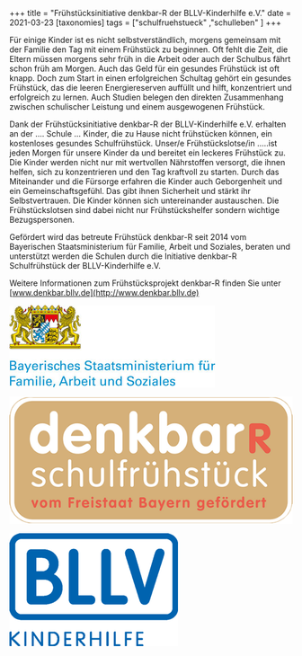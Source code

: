 +++
title = "Frühstücksinitiative denkbar-R der BLLV-Kinderhilfe e.V."
date = 2021-03-23
[taxonomies]
tags = ["schulfruehstueck" ,"schulleben" ]
+++

Für einige Kinder ist es nicht selbstverständlich, morgens gemeinsam mit der Familie den Tag mit einem Frühstück zu beginnen. Oft fehlt die Zeit, die Eltern müssen morgens sehr früh in die Arbeit oder auch der Schulbus fährt schon früh am Morgen. Auch das Geld für ein gesundes Frühstück ist oft knapp. Doch zum Start in einen erfolgreichen Schultag gehört ein gesundes Frühstück, das die leeren Energiereserven auffüllt und hilft, konzentriert und erfolgreich zu lernen. Auch Studien belegen den direkten Zusammenhang zwischen schulischer Leistung und einem ausgewogenen Frühstück.   

Dank der Frühstücksinitiative denkbar-R der BLLV-Kinderhilfe e.V. erhalten an der …. Schule … Kinder, die zu Hause nicht frühstücken können, ein kostenloses gesundes Schulfrühstück. Unser/e Frühstückslotse/in …..ist jeden Morgen für unsere Kinder da und bereitet ein leckeres Frühstück zu. Die Kinder werden nicht nur mit wertvollen Nährstoffen versorgt, die ihnen helfen, sich zu konzentrieren und den Tag kraftvoll zu starten. Durch das Miteinander und die Fürsorge erfahren die Kinder auch Geborgenheit und ein Gemeinschaftsgefühl. Das gibt ihnen Sicherheit und stärkt ihr Selbstvertrauen. Die Kinder können sich untereinander austauschen. Die Frühstückslotsen sind dabei nicht nur Frühstückshelfer sondern wichtige Bezugspersonen.

Gefördert wird das betreute Frühstück denkbar-R seit 2014 vom Bayerischen Staatsministerium für Familie, Arbeit und Soziales, beraten und unterstützt werden die Schulen durch die Initiative denkbar-R Schulfrühstück der BLLV-Kinderhilfe e.V.

Weitere Informationen zum Frühstücksprojekt denkbar-R finden Sie unter [www.denkbar.bllv.de](http://www.denkbar.bllv.de)

![](images/bayrisches-staatsministerium.jpg)

![](images/denkbar_R_logo_4c_trans_bay-Kopie.png)

![](images/Logo_BLLV-Kinderhilfe_2019.png)
